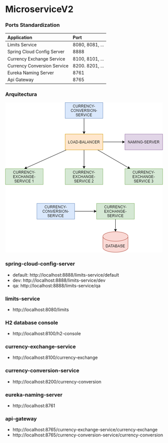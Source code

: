 # MicroserviceV2
### Ports Standardization
| Application | Port |
| :----- | :-----|
| Limits Service | 8080, 8081, ... |
| Spring Cloud Config Server | 8888 |
| Currency Exchange Service | 8100, 8101, ... |
| Currency Conversion Service | 8200. 8201, ... |
| Eureka Naming Server | 8761 |
| Api Gateway| 8765 |

### Arquitectura
![Cow4](https://raw.githubusercontent.com/TianshuWang/MicroserviceV2/master/arquitectura.png?token=AI7Y4WAV4BVYZI47UFSGRPDBMMGRU "Cow4")

### spring-cloud-config-server
* default: http://localhost:8888/limits-service/default
* dev: http://localhost:8888/limits-service/dev
* qa: http://localhost:8888/limits-service/qa
### limits-service
* http://localhost:8080/limits
### H2 database console
* http://localhost:8100/h2-console
### currency-exchange-service
* http://localhost:8100/currency-exchange
### currency-conversion-service
* http://localhost:8200/currency-conversion
### eureka-naming-server
* http://localhost:8761
### api-gateway
* http://localhost:8765/currency-exchange-service/currency-exchange
* http://localhost:8765/currency-conversion-service/currency-conversion

